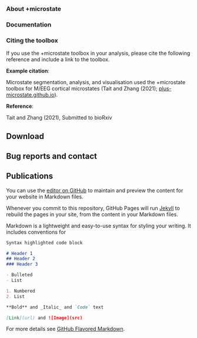 ### About +microstate
### Documentation
### Citing the toolbox
If you use the +microstate toolbox in your analysis, please cite the following reference and include a link to the toolbox. 

**Example citation**: 

Microstate segmentation, analysis, and visualisation used the +microstate toolbox for M/EEG cortical microstates (Tait and Zhang (2021); [plus-microstate.github.io](http://plus-microstate.github.io)). 

**Reference**:

Tait and Zhang (2021), Submitted to bioRxiv


## Download
## Bug reports and contact
## Publications



You can use the [editor on GitHub](https://github.com/plus-microstate/toolbox_download/edit/gh-pages/index.md) to maintain and preview the content for your website in Markdown files.

Whenever you commit to this repository, GitHub Pages will run [Jekyll](https://jekyllrb.com/) to rebuild the pages in your site, from the content in your Markdown files.

Markdown is a lightweight and easy-to-use syntax for styling your writing. It includes conventions for

```markdown
Syntax highlighted code block

# Header 1
## Header 2
### Header 3

- Bulleted
- List

1. Numbered
2. List

**Bold** and _Italic_ and `Code` text

[Link](url) and ![Image](src)
```

For more details see [GitHub Flavored Markdown](https://guides.github.com/features/mastering-markdown/).
